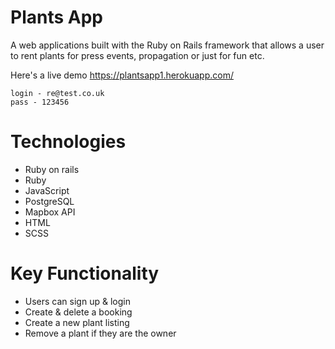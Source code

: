 # Plants App

A web applications built with the Ruby on Rails framework that allows a user to rent plants for press events, propagation or just for fun etc.

Here's a live demo
https://plantsapp1.herokuapp.com/

```
login - re@test.co.uk
pass - 123456
```

# Technologies

- Ruby on rails
- Ruby
- JavaScript
- PostgreSQL
- Mapbox API
- HTML
- SCSS

# Key Functionality 

- Users can sign up & login
- Create & delete a booking 
- Create a new plant listing
- Remove a plant if they are the owner
